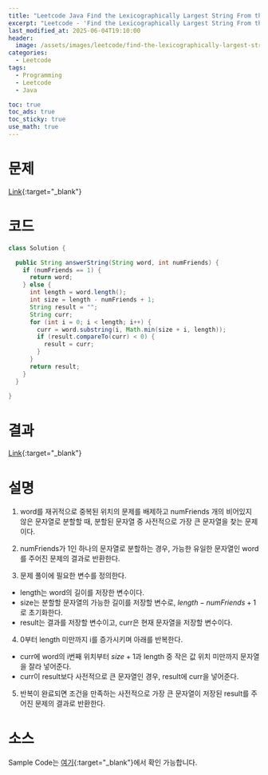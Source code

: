 ```yaml
---
title: "Leetcode Java Find the Lexicographically Largest String From the Box I"
excerpt: "Leetcode - 'Find the Lexicographically Largest String From the Box I' 문제 Java 풀이"
last_modified_at: 2025-06-04T19:10:00
header:
  image: /assets/images/leetcode/find-the-lexicographically-largest-string-from-the-box-i.png
categories:
  - Leetcode
tags:
  - Programming
  - Leetcode
  - Java

toc: true
toc_ads: true
toc_sticky: true
use_math: true
---
```

# 문제
[Link](https://leetcode.com/problems/find-the-lexicographically-largest-string-from-the-box-i/){:target="_blank"}

# 코드
```java
class Solution {

  public String answerString(String word, int numFriends) {
    if (numFriends == 1) {
      return word;
    } else {
      int length = word.length();
      int size = length - numFriends + 1;
      String result = "";
      String curr;
      for (int i = 0; i < length; i++) {
        curr = word.substring(i, Math.min(size + i, length));
        if (result.compareTo(curr) < 0) {
          result = curr;
        }
      }
      return result;
    }
  }

}
```

# 결과
[Link](https://leetcode.com/problems/find-the-lexicographically-largest-string-from-the-box-i/submissions/1653673247/){:target="_blank"}

# 설명
1. word를 재귀적으로 중복된 위치의 문제를 배제하고 numFriends 개의 비어있지 않은 문자열로 분할할 때, 분할된 문자열 중 사전적으로 가장 큰 문자열을 찾는 문제이다.

2. numFriends가 1인 하나의 문자열로 분할하는 경우, 가능한 유일한 문자열인 word를 주어진 문제의 결과로 반환한다.

3. 문제 풀이에 필요한 변수를 정의한다.
- length는 word의 길이를 저장한 변수이다.
- size는 분할할 문자열의 가능한 길이를 저장할 변수로, $length - numFriends + 1$로 초기화한다.
- result는 결과를 저장할 변수이고, curr은 현재 문자열을 저장할 변수이다.

4. 0부터 length 미만까지 i를 증가시키며 아래를 반복한다.
- curr에 word의 i번째 위치부터 $size + 1$과 length 중 작은 값 위치 미만까지 문자열을 잘라 넣어준다.
- curr이 result보다 사전적으로 큰 문자열인 경우, result에 curr을 넣어준다.

5. 반복이 완료되면 조건을 만족하는 사전적으로 가장 큰 문자열이 저장된 result를 주어진 문제의 결과로 반환한다.

# 소스
Sample Code는 [여기](https://github.com/GracefulSoul/leetcode/blob/master/src/main/java/gracefulsoul/problems/FindTheLexicographicallyLargestStringFromTheBoxI.java){:target="_blank"}에서 확인 가능합니다.